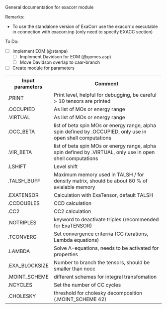 General documentation for exacorr module

Remarks:
- To use the standalone version of ExaCorr use the exacorr.x executable in connection with exacorr.inp (only need to specify EXACC section)

To Do:
- [ ] Implement EOM (@stanpa)
  - [ ] Implement Davidson for EOM (@gomes.asp)
  - [ ] Move Davidson overlap to caar-branch
- [ ] Create module for parameters

<table>
  <tr>
    <th>Input parameters</th><th>Comment</th>
  </tr>
  <tr>
    <td>.PRINT</td><td>Print level, helpful for debugging, be careful > 10 tensors are printed </td>
  </tr>       
  <tr>
  	<td>.OCCUPIED</td><td>As list of MOs or energy range  </td>
  </tr>
  <tr>
  	<td>.VIRTUAL</td><td>As list of MOs or energy range  </td>
  </tr>
  <tr>
    <td>.OCC_BETA</td><td> list of beta spin MOs or energy range, alpha spin defined by .OCCUPIED, only use in open shell computations  </td>
  </tr>
  <tr>
    <td>.VIR_BETA</td><td>list of beta spin MOs or energy range, alpha spin defined by .VIRTUAL, only use in open shell computations  </td>
  </tr>
  <tr>
    <td>.LSHIFT</td><td>Level shift </td>
  </tr>
  <tr>
    <td>.TALSH_BUFF</td><td>Maximum memory used in TALSH / for density matrix, should be about 80 % of avialable memory</td>
  </tr>
  <tr>
  	<td>.EXATENSOR</td><td>Calculation with ExaTensor, default TALSH</td>
  </tr>
  <tr>
  	<td>.CCDOUBLES</td><td>CCD calculation</td>
  </tr>
  <tr>
    <td>.CC2</td><td>CC2 calculation</td>
  </tr>
  <tr>
    <td>.NOTRIPLES</td><td>keyword to deactivate triples (recommended for ExaTENSOR) </td>
  </tr>
  <tr>
  	<td>.TCONVERG</td><td>Set convergence criterria (CC iterations, Lambda equations) </td>
  </tr>
  <tr>
  	<td>.LAMBDA</td><td>Solve Λ-equations, needs to be activated for properties</td>
  </tr>
  <tr>
  	<td>.EXA_BLOCKSIZE</td><td>Number to branch the tensors, should be smaller than nocc</td>
  </tr>
  <tr>
  	<td>.MOINT_SCHEME</td><td> different schemes for integral transfomation</td>
  </tr>
  <tr>
  	<td> .NCYCLES</td><td>Set the number of CC cycles</td>
  </tr>
  <tr>
    <td> .CHOLESKY</td><td>threshold for cholesky decomposition (.MOINT_SCHEME 42)</td>
  </tr>
</table>
